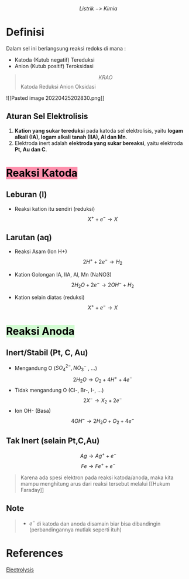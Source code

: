 $$ Listrik \ -> \ Kimia$$
# Definisi
Dalam sel ini berlangsung reaksi redoks di mana :
- Katoda (Kutub negatif) Tereduksi
- Anion (Kutub positif) Teroksidasi

> $$KRAO$$ 
> Katoda
> Reduksi
> Anion
> Oksidasi

![[Pasted image 20220425202830.png]]

## Aturan Sel Elektrolisis
1) **Kation yang sukar tereduksi** pada katoda sel elektrolisis, yaitu **logam alkali (IA), logam alkali tanah (IIA), Al dan Mn**.
2) Elektroda inert adalah **elektroda yang sukar bereaksi**, yaitu elektroda **Pt, Au dan C**.

# <mark style="background: #FF5582A6;">Reaksi Katoda</mark> 
## Leburan (l)
- Reaksi kation itu sendiri (reduksi)
$$X^{+} +e^{-} \rightarrow X$$

## Larutan (aq)
-  Reaksi Asam (Ion H+)
$$2H^{+}+2e^{-} \rightarrow H_{2}$$

- Kation Golongan IA, IIA, Al, Mn (NaNO3)
$$2H_{2}O + 2e^{-} \rightarrow 2OH^{-}+ H_{2}$$
- Kation selain diatas (reduksi)
  $$X^{+} +e^{-} \rightarrow X$$

# <mark style="background: #BBFABBA6;">Reaksi Anoda</mark> 
## Inert/Stabil (Pt, C, Au)
- Mengandung O ($SO_{4}^{2-}, NO_{3}^{-}$ , ...)
$$2H_{2}O \rightarrow O_{2}+ 4H^{+}+ 4e^{-}$$
- Tidak mengandung O (Cl-, Br-, I-, ...)
$$2X^{-}\rightarrow X_{2}+2e^{-}$$
- Ion OH- (Basa)
$$4OH^{-}\rightarrow 2H_{2}O + O_{2}+ 4e^{-}$$
## Tak Inert (selain Pt,C,Au)
$$Ag \rightarrow Ag^{+}+e^{-}$$
$$Fe \rightarrow Fe^{+}+ e^{-}$$

> Karena ada spesi elektron pada reaksi katoda/anoda, maka kita mampu menghitung arus dari reaksi tersebut melalui [[Hukum Faraday]]
## Note
> - $e^{-}$ di katoda dan anoda disamain biar bisa dibandingin (perbandingannya mutlak seperti ituh)
# References
[Electrolysis](https://www.youtube.com/watch?v=dRtSjJCKkIo&t=79s)
